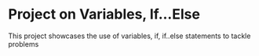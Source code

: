 # Project on Variables, If...Else

This project showcases the use of variables, if, if..else statements to tackle problems
